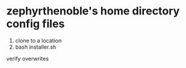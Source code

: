 zephyrthenoble's home directory config files
============================================

1. clone to a location
2. bash installer.sh

verify overwrites
